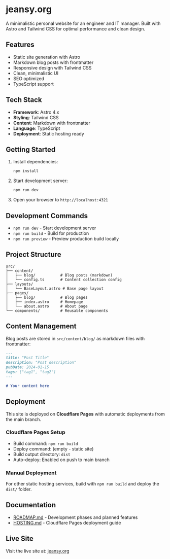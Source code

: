 # jeansy.org

A minimalistic personal website for an engineer and IT manager. Built with Astro and Tailwind CSS for optimal performance and clean design.

## Features

- Static site generation with Astro
- Markdown blog posts with frontmatter
- Responsive design with Tailwind CSS
- Clean, minimalistic UI
- SEO optimized
- TypeScript support

## Tech Stack

- **Framework**: Astro 4.x
- **Styling**: Tailwind CSS
- **Content**: Markdown with frontmatter
- **Language**: TypeScript
- **Deployment**: Static hosting ready

## Getting Started

1. Install dependencies:
   ```bash
   npm install
   ```

2. Start development server:
   ```bash
   npm run dev
   ```

3. Open your browser to `http://localhost:4321`

## Development Commands

- `npm run dev` - Start development server
- `npm run build` - Build for production
- `npm run preview` - Preview production build locally

## Project Structure

```
src/
├── content/
│   ├── blog/           # Blog posts (markdown)
│   └── config.ts       # Content collection config
├── layouts/
│   └── BaseLayout.astro # Base page layout
├── pages/
│   ├── blog/           # Blog pages
│   ├── index.astro     # Homepage
│   └── about.astro     # About page
└── components/         # Reusable components
```

## Content Management

Blog posts are stored in `src/content/blog/` as markdown files with frontmatter:

```markdown
---
title: "Post Title"
description: "Post description"
pubDate: 2024-01-15
tags: ["tag1", "tag2"]
---

# Your content here
```

## Deployment

This site is deployed on **Cloudflare Pages** with automatic deployments from the main branch.

### Cloudflare Pages Setup
- Build command: `npm run build`
- Deploy command: (empty - static site)
- Build output directory: `dist`
- Auto-deploy: Enabled on push to main branch

### Manual Deployment
For other static hosting services, build with `npm run build` and deploy the `dist/` folder.

## Documentation

- [ROADMAP.md](./ROADMAP.md) - Development phases and planned features
- [HOSTING.md](./HOSTING.md) - Cloudflare Pages deployment guide

## Live Site

Visit the live site at: [jeansy.org](https://jeansy.org)